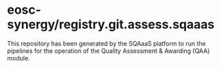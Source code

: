 # eosc-synergy/registry.git.assess.sqaaas
This repository has been generated by the SQAaaS platform to run the pipelines
for the operation of the
Quality Assessment & Awarding (QAA)
module.